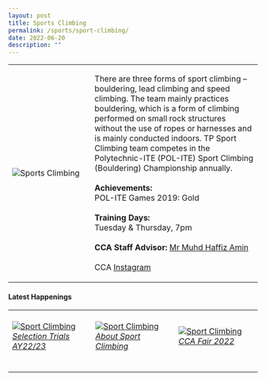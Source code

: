 ```yaml
---
layout: post
title: Sports Climbing
permalink: /sports/sport-climbing/
date: 2022-06-20
description: ""
---
```


<table>
    <tr>
        <td style="width:33%"><image src="/images/CCA_sport_climbing.jpg" style="display:block;margin-left:auto;margin-right:auto;" alt="Sports Climbing"></image></td>
        <td>
            <p>
                There are three forms of sport climbing – bouldering, lead climbing and speed climbing. The team mainly practices bouldering, which is a form of climbing performed on small rock structures without the use of ropes or harnesses and is mainly conducted indoors. TP Sport Climbing team competes in the Polytechnic-ITE (POL-ITE) Sport Climbing (Bouldering) Championship annually.<br>
                <br>
                <b>Achievements:</b><br>
                POL-ITE Games 2019: Gold<br>
                <br>
                <b>Training Days:</b><br>
                Tuesday & Thursday, 7pm<br>
                <br>
                <b>CCA Staff Advisor:</b> <a href="mailto:Muhammad_Haffiz_AMIN@TP.EDU.SG">Mr Muhd Haffiz Amin</a><br>
                <br>
                CCA <a href="https://www.instagram.com/teamtpsc">Instagram</a>
            </p>
        </td>
    </tr>
</table>


#### Latest Happenings

<table>
    <tr>
        <td style="width:33%"><br>
            <a href="https://www.instagram.com/p/CeFhJdCpkWF/">
                <image src="/images/Sports/SPORT CLIMBING_Selection Trials AY22-23.png" style="display:block;margin-left:auto;margin-right:auto;" alt="Sport Climbing">
                <h6 style="margin-top:0%">Selection Trials AY22/23</h6>
                </image>
            </a>
        </td>
        <td style="width:33%"><br>
            <a href="https://www.instagram.com/p/CcnDCvHJ7Wk/">
                <image src="/images/Sports/SPORT CLIMBING_About Sport Climbing.png" style="display:block;margin-left:auto;margin-right:auto;" alt="Sport Climbing">
                <h6 style="margin-top:0%">About Sport Climbing</h6>
                </image>
            </a>
        </td>
        <td style="width:33%"><br>
            <a href="https://www.instagram.com/p/CcfWyg6vHRe/">
                <image src="/images/Sports/SPORT CLIMBING_CCA Fair 2022.png" style="display:block;margin-left:auto;margin-right:auto;" alt="Sport Climbing">
                <h6 style="margin-top:0%">CCA Fair 2022</h6>    
                </image>
            </a>
        </td>
    </tr>
</table>